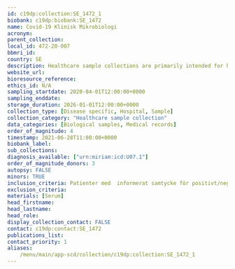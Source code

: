 ```yaml
---
id: c19dp:collection:SE_1472_1
biobank: c19dp:biobank:SE_1472
name: Covid-19 Klinisk Mikrobiologi
acronym:
parent_collection:
local_id: 472-20-007
bbmri_id:
country: SE
description: Healthcare sample collections are primarily intended for healthcare, diagnostics and treatment, but can also be made available for research when there is a Swedish ethical approval and the patient has given their consent.
website_url:
bioresource_reference:
ethics_id: N/A
sampling_startdate: 2020-04-01T12:00:00+0000
sampling_enddate:
storage_duration: 2026-01-01T12:00:00+0000
collection_type: [Disease specific, Hospital, Sample]
collection_category: "Healthcare sample collection"
data_categories: [Biological samples, Medical records]
order_of_magnitude: 4
timestamp: 2021-06-28T11:00:00+0000
biobank_label:
sub_collections:
diagnosis_available: ["urn:miriam:icd:U07.1"]
order_of_magnitude_donors: 3
autopsy: FALSE
minors: TRUE
inclusion_criteria: Patienter med  informerat samtycke för positivt/negativt antikroppstest Covid-19.
exclusion_criteria:
materials: [Serum]
head_firstname:
head_lastname:
head_role:
display_collection_contact: FALSE
contact: c19dp:contact:SE_1472
publications_list:
contact_priority: 1
aliases:
    /menu/main/app-scd/collection/c19dp:collection:SE_1472_1
---
```

